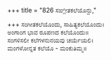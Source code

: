 +++
title = "826 ಸಙ್ಗೀತಕಲೆಯೊನ್ದು,"

+++
ಸಂಗೀತಕಲೆಯೊಂದು, ಸಾಹಿತ್ಯಕಲೆಯೊಂದು।  
ಅಂಗಾಂಗ ಭಾವ ರೂಪಣದ ಕಲೆಯೊಂದು॥  
ಸಂಗಳಿಸಲೀ ಕಲೆಗಳನುನಯವು ಚರ್ಯೆಯಲಿ।  
ಮಂಗಳೋನ್ನತ ಕಲೆಯೊ - ಮಂಕುತಿಮ್ಮ॥  
